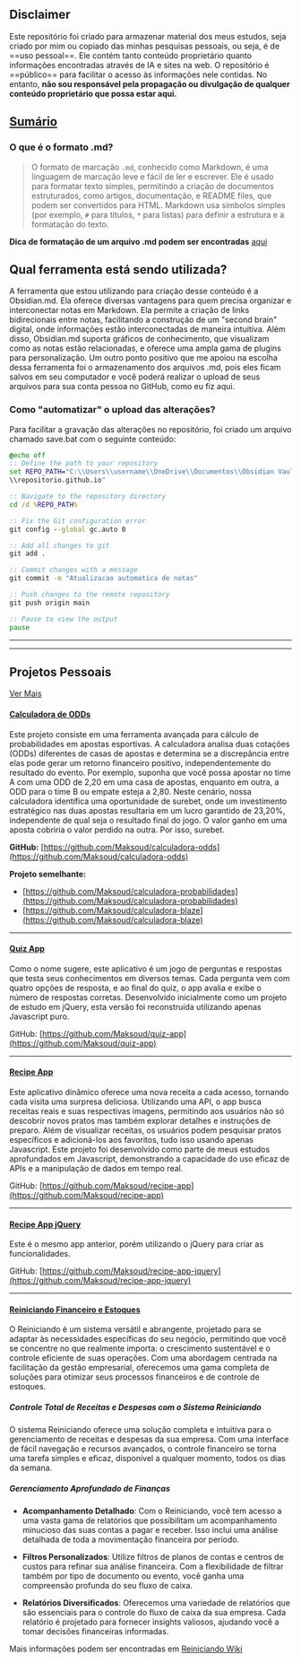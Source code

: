 ## Disclaimer

Este repositório foi criado para armazenar material dos meus estudos, seja criado por mim ou copiado das minhas pesquisas pessoais, ou seja, é de ==uso pessoal==. Ele contém tanto conteúdo proprietário quanto informações encontradas através de IA e sites na web. O repositório é ==público== para facilitar o acesso às informações nele contidas. No entanto, **não sou responsável pela propagação ou divulgação de qualquer conteúdo proprietário que possa estar aqui.**

## [Sumário](<https://maksoud.github.io/Sumário>)

### O que é o formato .md?
>O formato de marcação `.md`, conhecido como Markdown, é uma linguagem de marcação leve e fácil de ler e escrever. Ele é usado para formatar texto simples, permitindo a criação de documentos estruturados, como artigos, documentação, e README files, que podem ser convertidos para HTML. Markdown usa símbolos simples (por exemplo, `#` para títulos, `*` para listas) para definir a estrutura e a formatação do texto.

**Dica de formatação de um arquivo .md podem ser encontradas** [aqui](<obsidian://open?vault=Obsidian%20Vault&file=maksoud.github.io%2FMarkdown%20Instructions>)
## Qual ferramenta está sendo utilizada?
A ferramenta que estou utilizando para criação desse conteúdo é a Obsidian.md. Ela oferece diversas vantagens para quem precisa organizar e interconectar notas em Markdown. Ela permite a criação de links bidirecionais entre notas, facilitando a construção de um "second brain" digital, onde informações estão interconectadas de maneira intuitiva. Além disso, Obsidian.md suporta gráficos de conhecimento, que visualizam como as notas estão relacionadas, e oferece uma ampla gama de plugins para personalização. Um outro ponto positivo que me apoiou na escolha dessa ferramenta foi o armazenamento dos arquivos .md, pois eles ficam salvos em seu computador e você poderá realizar o upload de seus arquivos para sua conta pessoa no GitHub, como eu fiz aqui.

### Como "automatizar" o upload das alterações?

Para facilitar a gravação das alterações no repositório, foi criado um arquivo chamado save.bat com o seguinte conteúdo:

```bat
@echo off
:: Define the path to your repository
set REPO_PATH="C:\\Users\\username\\OneDrive\\Documentos\\Obsidian Vault\
\\repositorio.github.io"

:: Navigate to the repository directory
cd /d %REPO_PATH%

:: Fix the Git configuration error
git config --global gc.auto 0

:: Add all changes to git
git add .

:: Commit changes with a message
git commit -m "Atualizacao automatica de notas"

:: Push changes to the remote repository
git push origin main

:: Pause to view the output
pause
```

---
---
## Projetos Pessoais
[Ver Mais](<https://maksoud.dev/projetos/>)

#### [Calculadora de ODDs](https://maksoud.dev/calculadora-odds/)

Este projeto consiste em uma ferramenta avançada para cálculo de probabilidades em apostas esportivas. A calculadora analisa duas cotações (ODDs) diferentes de casas de apostas e determina se a discrepância entre elas pode gerar um retorno financeiro positivo, independentemente do resultado do evento. Por exemplo, suponha que você possa apostar no time A com uma ODD de 2,20 em uma casa de apostas, enquanto em outra, a ODD para o time B ou empate esteja a 2,80. Neste cenário, nossa calculadora identifica uma oportunidade de surebet, onde um investimento estratégico nas duas apostas resultaria em um lucro garantido de 23,20%, independente de qual seja o resultado final do jogo. O valor ganho em uma aposta cobriria o valor perdido na outra. Por isso, surebet.

**GitHub:** [https://github.com/Maksoud/calculadora-odds](https://github.com/Maksoud/calculadora-odds)

**Projeto semelhante:**
- [https://github.com/Maksoud/calculadora-probabilidades](https://github.com/Maksoud/calculadora-probabilidades)
- [https://github.com/Maksoud/calculadora-blaze](https://github.com/Maksoud/calculadora-blaze)

---
#### [Quiz App](https://maksoud.dev/quiz-app/)

Como o nome sugere, este aplicativo é um jogo de perguntas e respostas que testa seus conhecimentos em diversos temas. Cada pergunta vem com quatro opções de resposta, e ao final do quiz, o app avalia e exibe o número de respostas corretas. Desenvolvido inicialmente como um projeto de estudo em jQuery, esta versão foi reconstruída utilizando apenas Javascript puro.

GitHub: [https://github.com/Maksoud/quiz-app](https://github.com/Maksoud/quiz-app)

---
#### [Recipe App](https://maksoud.dev/recipe-app/)

Este aplicativo dinâmico oferece uma nova receita a cada acesso, tornando cada visita uma surpresa deliciosa. Utilizando uma API, o app busca receitas reais e suas respectivas imagens, permitindo aos usuários não só descobrir novos pratos mas também explorar detalhes e instruções de preparo. Além de visualizar receitas, os usuários podem pesquisar pratos específicos e adicioná-los aos favoritos, tudo isso usando apenas Javascript. Este projeto foi desenvolvido como parte de meus estudos aprofundados em Javascript, demonstrando a capacidade do uso eficaz de APIs e a manipulação de dados em tempo real.

GitHub: [https://github.com/Maksoud/recipe-app](https://github.com/Maksoud/recipe-app)

---
#### [Recipe App jQuery](https://maksoud.dev/recipe-app-jquery/)

Este é o mesmo app anterior, porém utilizando o jQuery para criar as funcionalidades.

GitHub: [https://github.com/Maksoud/recipe-app-jquery](https://github.com/Maksoud/recipe-app-jquery)

---
#### [Reiniciando Financeiro e Estoques](<https://www.reiniciando.com.br/>)

O Reiniciando é um sistema versátil e abrangente, projetado para se adaptar às necessidades específicas do seu negócio, permitindo que você se concentre no que realmente importa: o crescimento sustentável e o controle eficiente de suas operações. Com uma abordagem centrada na facilitação da gestão empresarial, oferecemos uma gama completa de soluções para otimizar seus processos financeiros e de controle de estoques.
##### Controle Total de Receitas e Despesas com o Sistema Reiniciando

O sistema Reiniciando oferece uma solução completa e intuitiva para o gerenciamento de receitas e despesas da sua empresa. Com uma interface de fácil navegação e recursos avançados, o controle financeiro se torna uma tarefa simples e eficaz, disponível a qualquer momento, todos os dias da semana.
##### Gerenciamento Aprofundado de Finanças

- **Acompanhamento Detalhado**: Com o Reiniciando, você tem acesso a uma vasta gama de relatórios que possibilitam um acompanhamento minucioso das suas contas a pagar e receber. Isso inclui uma análise detalhada de toda a movimentação financeira por período.

- **Filtros Personalizados**: Utilize filtros de planos de contas e centros de custos para refinar sua análise financeira. Com a flexibilidade de filtrar também por tipo de documento ou evento, você ganha uma compreensão profunda do seu fluxo de caixa.

- **Relatórios Diversificados**: Oferecemos uma variedade de relatórios que são essenciais para o controle do fluxo de caixa da sua empresa. Cada relatório é projetado para fornecer insights valiosos, ajudando você a tomar decisões financeiras informadas.

Mais informações podem ser encontradas em [Reiniciando Wiki](<https://reiniciandowiki.maksoud.dev/>)